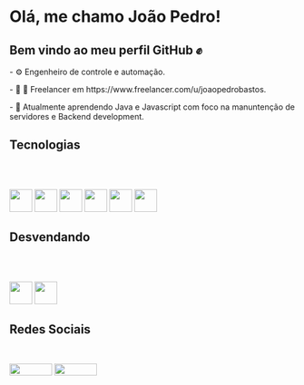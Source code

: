 <h1> Olá, me chamo João Pedro!</h1>
<h2> Bem vindo ao meu perfil GitHub &#x270a</h2>
<p>- &#x2699 Engenheiro de controle e automação.</p>
<p>- &#x1f50e &#x1f4f0 Freelancer em https://www.freelancer.com/u/joaopedrobastos. </p>
<p>- 🌱 Atualmente aprendendo Java e Javascript com foco na manuntenção de servidores e Backend development.</p>

<h2> Tecnologias</h2> <br></br>

<img src = "https://user-images.githubusercontent.com/59102206/183522140-ed9e6abb-978d-4bd8-98ed-cbf364113d68.svg" width ="40" height = "40"> <img src ="https://user-images.githubusercontent.com/59102206/183526352-2e97593c-36a0-4d4f-a492-8d5bec67c083.svg"  width ="40" height = "40"> <img src = "https://user-images.githubusercontent.com/59102206/183526317-9966aedd-8f43-457c-8698-13609753360d.svg"  width ="40" height = "40"> <img src = "https://user-images.githubusercontent.com/59102206/183526319-2f9c6c1c-f9b2-420b-8450-76b542ae5bf2.svg" width ="40" height = "40"> <img src = "https://user-images.githubusercontent.com/59102206/183526313-3addc49f-9bea-470a-829e-5397e9e19911.svg"  width ="40" height = "40"> <img src = "https://user-images.githubusercontent.com/59102206/183526311-ad6f9eef-debf-4066-a88b-8e4b9bb7b202.svg" width ="40" height = "40"> 

<h2> Desvendando </h2> <br></br>

<img src = "https://user-images.githubusercontent.com/59102206/183526309-4ae8bb83-b6d3-4abf-8f5c-08fec96d5578.svg" width ="40" height = "40"> <img src ="https://user-images.githubusercontent.com/59102206/183531845-5784c1bf-2061-4a62-b15f-d2d235c66de4.svg"  width ="40" height = "40">

<h2> Redes Sociais</h2> </br>

<a href=https://www.linkedin.com/in/jo%C3%A3o-pedro-bastos> <img src = "https://user-images.githubusercontent.com/59102206/183540417-cb913d61-41b7-4b24-9bd3-4fbbb0018123.svg" width="75" height="21"></a> <a href = "https://twitter.com/Joaopedrobastos"><img src = "https://user-images.githubusercontent.com/59102206/183540985-8d4281f5-26a8-4f87-a849-33a3a59df60b.svg" width ="75" height="21"></a>
<!---
JoaoBasstos/JoaoBasstos is a ✨ special ✨ repository because its `README.md` (this file) appears on your GitHub profile.
You can click the Preview link to take a look at your changes.
--->





